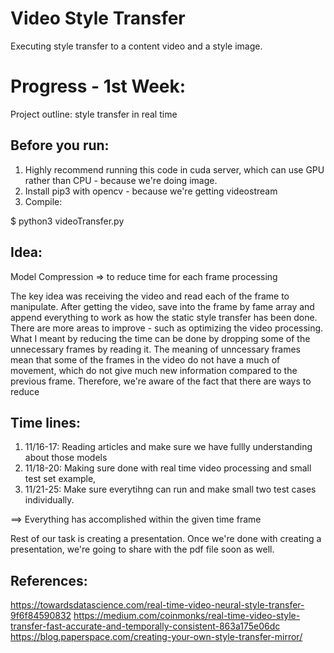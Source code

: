 # Video Style Transfer
Executing style transfer to a content video and a style image.

# Progress - 1st Week:
Project outline: style transfer in real time


## Before you run: 

1) Highly recommend running this code in cuda server, which can use GPU rather than CPU  - because we're doing image.
2) Install pip3 with opencv - because we're getting videostream
3) Compile:

  $ python3 videoTransfer.py
  

## Idea: 
Model Compression => to reduce time for each frame processing

The key idea was receiving the video and read each of the frame to manipulate. After getting the video, save into the frame by fame array and append everything to work as how the static style transfer has been done. There are more areas to improve - such as optimizing the video processing. What I meant by reducing the time can be done by dropping some of the unnecessary frames by reading it. The meaning of unncessary frames mean that some of the frames in the video do not have a much of movement, which do not give much new information compared to the previous frame. Therefore, we're aware of the fact that there are ways to reduce 


## Time lines:

1) 11/16-17: Reading articles and make sure we have fullly understanding about those models
2) 11/18-20: Making sure done with real time video processing and small test set example,
3) 11/21-25: Make sure everytihng can run and make small two test cases individually.  

==> Everything has accomplished within the given time frame

Rest of our task is creating a presentation. Once we're done with creating a presentation, we're going to share with the pdf file soon as well.


## References:
https://towardsdatascience.com/real-time-video-neural-style-transfer-9f6f84590832
https://medium.com/coinmonks/real-time-video-style-transfer-fast-accurate-and-temporally-consistent-863a175e06dc
https://blog.paperspace.com/creating-your-own-style-transfer-mirror/
